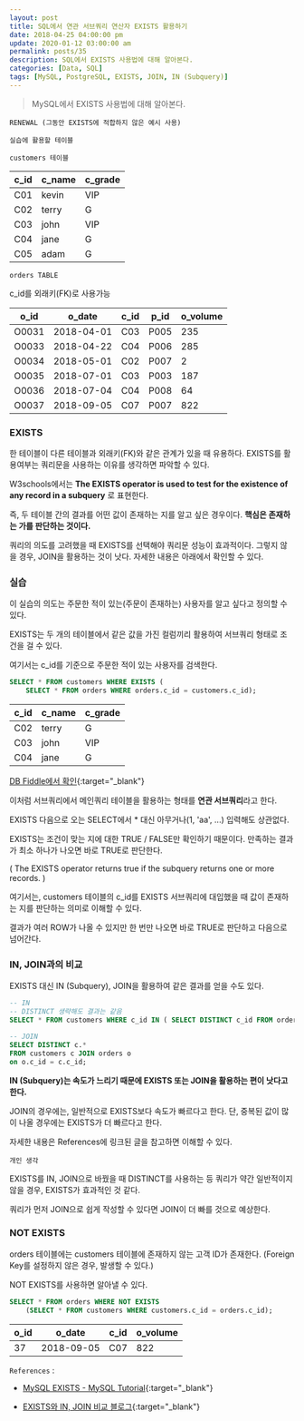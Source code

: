 ```yaml
---
layout: post
title: SQL에서 연관 서브쿼리 연산자 EXISTS 활용하기 
date: 2018-04-25 04:00:00 pm
update: 2020-01-12 03:00:00 am
permalink: posts/35
description: SQL에서 EXISTS 사용법에 대해 알아본다.
categories: [Data, SQL]
tags: [MySQL, PostgreSQL, EXISTS, JOIN, IN (Subquery)]
---
```


> MySQL에서 EXISTS 사용법에 대해 알아본다.

    RENEWAL (그동안 EXISTS에 적합하지 않은 예시 사용)

`실습에 활용할 테이블`

`customers 테이블`

| c_id | c_name    | c_grade |
|------|-----------|---------|
| C01  | kevin    | VIP     |
| C02  | terry    | G    |
| C03  | john    | VIP     |
| C04  | jane    | G    |
| C05  | adam    | G    |

`orders TABLE`

c_id를 외래키(FK)로 사용가능

| o_id  | o_date     | c_id | p_id | o_volume |
|-------|------------|------|------|----------|
| O0031 | 2018-04-01 | C03  | P005 |      235 |
| O0033 | 2018-04-22 | C04  | P006 |      285 |
| O0034 | 2018-05-01 | C02  | P007 |        2 |
| O0035 | 2018-07-01 | C03  | P003 |      187 |
| O0036 | 2018-07-04 | C04  | P008 |       64 |
| O0037 | 2018-09-05 | C07  | P007 |      822 |

### EXISTS

한 테이블이 다른 테이블과 외래키(FK)와 같은 관계가 있을 때 유용하다. EXISTS를 활용여부는 쿼리문을 사용하는 이유를 생각하면 파악할 수 있다.

W3schools에서는 **The EXISTS operator is used to test for the existence of any record in a subquery** 로 표현한다.

즉, 두 테이블 간의 결과를 어떤 값이 존재하는 지를 알고 싶은 경우이다. **핵심은 존재하는 가를 판단하는 것이다.** 

쿼리의 의도를 고려했을 때 EXISTS를 선택해야 쿼리문 성능이 효과적이다. 그렇지 않을 경우, JOIN을 활용하는 것이 낫다. 자세한 내용은 아래에서 확인할 수 있다.

### 실습

이 실습의 의도는 주문한 적이 있는(주문이 존재하는) 사용자를 알고 싶다고 정의할 수 있다.

EXISTS는 두 개의 테이블에서 같은 값을 가진 컬럼끼리 활용하여 서브쿼리 형태로 조건을 걸 수 있다.

여기서는 c_id를 기준으로 주문한 적이 있는 사용자를 검색한다.

```sql
SELECT * FROM customers WHERE EXISTS (
    SELECT * FROM orders WHERE orders.c_id = customers.c_id);
```

| c_id | c_name | c_grade |
| ---- | ------ | ------- |
| C02  | terry  | G       |
| C03  | john   | VIP     |
| C04  | jane   | G       |

[DB Fiddle에서 확인](https://www.db-fiddle.com/f/cJzgfY9HCSSUYZVNvWW7uD/2){:target="_blank"}

이처럼 서브쿼리에서 메인쿼리 테이블을 활용하는 형태를 **연관 서브쿼리**라고 한다.

EXISTS 다음으로 오는 SELECT에서 * 대신 아무거나(1, 'aa', ...) 입력해도 상관없다. 

EXISTS는 조건이 맞는 지에 대한 TRUE / FALSE만 확인하기 때문이다. 만족하는 결과가 최소 하나가 나오면 바로 TRUE로 판단한다.

( The EXISTS operator returns true if the subquery returns one or more records. )

여기서는, customers 테이블의 c_id를 EXISTS 서브쿼리에 대입했을 때 값이 존재하는 지를 판단하는 의미로 이해할 수 있다.

결과가 여러 ROW가 나올 수 있지만 한 번만 나오면 바로 TRUE로 판단하고 다음으로 넘어간다.

### IN, JOIN과의 비교

EXISTS 대신 IN (Subquery), JOIN을 활용하여 같은 결과를 얻을 수도 있다. 

``` sql
-- IN
-- DISTINCT 생략해도 결과는 같음
SELECT * FROM customers WHERE c_id IN ( SELECT DISTINCT c_id FROM orders);

-- JOIN
SELECT DISTINCT c.*
FROM customers c JOIN orders o
on o.c_id = c.c_id;
```

**IN (Subquery)는 속도가 느리기 때문에 EXISTS 또는 JOIN을 활용하는 편이 낫다고 한다.**

JOIN의 경우에는, 일반적으로 EXISTS보다 속도가 빠르다고 한다. 단, 중복된 값이 많이 나올 경우에는 EXISTS가 더 빠르다고 한다.

자세한 내용은 References에 링크된 글을 참고하면 이해할 수 있다.

    개인 생각

EXISTS를 IN, JOIN으로 바꿨을 때 DISTINCT를 사용하는 등 쿼리가 약간 일반적이지 않을 경우, EXISTS가 효과적인 것 같다.

쿼리가 먼저 JOIN으로 쉽게 작성할 수 있다면 JOIN이 더 빠를 것으로 예상한다.

### NOT EXISTS

orders 테이블에는 customers 테이블에 존재하지 않는 고객 ID가 존재한다. (Foreign Key를 설정하지 않은 경우, 발생할 수 있다.)

NOT EXISTS를 사용하면 알아낼 수 있다.

``` sql
SELECT * FROM orders WHERE NOT EXISTS 
    (SELECT * FROM customers WHERE customers.c_id = orders.c_id);
```

| o_id  | o_date     | c_id | o_volume |
|-------|------------|------|----------|
| 37 | 2018-09-05 | C07  |      822 |

`References` : 

* [MySQL EXISTS - MySQL Tutorial](https://www.mysqltutorial.org/mysql-exists/){:target="_blank"}

* [EXISTS와 IN, JOIN 비교 블로그](http://mysqlguru.github.io/mysql/2014/05/22/avoid-mysql-in.html){:target="_blank"}
